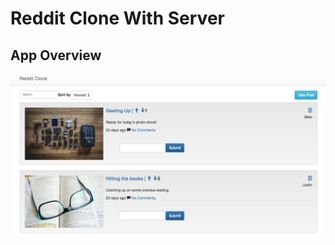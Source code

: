# Reddit Clone With Server

## App Overview

![App Screenshot](https://github.com/JonDRamer/Angular-PostgreSQL-Reddit-Clone/blob/master/screenshots/Reddit%20Clone.png)
